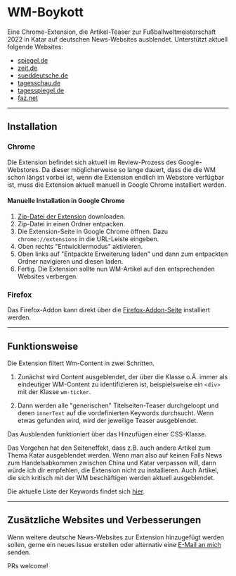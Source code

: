# WM-Boykott

Eine Chrome-Extension, die Artikel-Teaser zur Fußballweltmeisterschaft 2022 in Katar auf deutschen News-Websites ausblendet. Unterstützt aktuell folgende Websites:

- [spiegel.de](https://www.spiegel.de)
- [zeit.de](https://www.zeit.de)
- [sueddeutsche.de](https://www.sueddeutsche.de)
- [tagesschau.de](https://www.tagesschau.de)
- [tagesspiegel.de](https://www.tagesspiegel.de)
- [faz.net](https://www.faz.net)

----

## Installation

### Chrome

Die Extension befindet sich aktuell im Review-Prozess des Google-Webstores. Da dieser möglicherweise so lange dauert, dass die die WM schon längst vorbei ist, wenn die Extension endlich im Webstore verfügbar ist, muss die Extension aktuell manuell in Google Chrome installiert werden.

#### Manuelle Installation in Google Chrome

1. [Zip-Datei der Extension](https://github.com/trych/wm-boykott/releases/download/v1.0.3/wm_boykott_chrome_v1.0.3.zip) downloaden.
2. Zip-Datei in einen Ordner entpacken.
3. Die Extension-Seite in Google Chrome öffnen. Dazu `chrome://extensions` in die URL-Leiste eingeben.
4. Oben rechts "Entwicklermodus" aktivieren.
5. Oben links auf "Entpackte Erweiterung laden" und dann zum entpackten Ordner navigieren und diesen laden.
6. Fertig. Die Extension sollte nun WM-Artikel auf den entsprechenden Websites verbergen.

### Firefox

Das Firefox-Addon kann direkt über die [Firefox-Addon-Seite](https://addons.mozilla.org/de/firefox/addon/wm-boykott/) installiert werden.

----

## Funktionsweise

Die Extension filtert Wm-Content in zwei Schritten.

1. Zunächst wird Content ausgeblendet, der über die Klasse o.Ä. immer als eindeutiger WM-Content zu identifizieren ist, beispielsweise ein `<div>` mit der Klasse `wm-ticker`.

2. Dann werden alle "generischen" Titelseiten-Teaser durchgeloopt und deren `innerText` auf die vordefinierten Keywords durchsucht. Wenn etwas gefunden wird, wird der jeweilige Teaser ausgeblendet.

Das Ausblenden funktioniert über das Hinzufügen einer CSS-Klasse.

Das Vorgehen hat den Seiteneffekt, dass z.B. auch andere Artikel zum Thema Katar ausgeblendet werden. Wenn man also auf keinen Falls News zum Handelsabkommen zwischen China und Katar verpassen will, dann würde ich dir empfehlen, die Extension nicht zu installieren. Auch Artikel, die sich kritisch mit der WM beschäftigen werden aktuell ausgeblendet.

Die aktuelle Liste der Keywords findet sich [hier](https://github.com/trych/wm-boykott/blob/8c10125368d0732364a795142317986c03e599a0/js/main.js#L1).

----

## Zusätzliche Websites und Verbesserungen

Wenn weitere deutsche News-Websites zur Extension hinzugefügt werden sollen, gerne ein neues Issue erstellen oder alternativ eine [E-Mail an mich](mailto:wm-boykott@trych.dev) senden.

PRs welcome!
